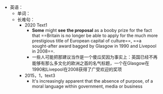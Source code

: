 - 英语：
	- 单词：
	- 长难句：
		- 2020 Text1
			- **Some** might **see** **the proposal** as a booby prize for the fact that ==Britain is no longer be able to apply for the much more prestigious title of European capital of culture==, ==a sought-after award bagged by Glasgow in 1990 and Livepool in 2008==.
			- 一些人可能把那建议当作是一个傻瓜奖因为事实上：英国已经不再能够有那么多文化的欧洲之首的名气标题，一个在Glasgow在1990和Livepool在2008获得了广受欢迎的奖项
		- 2015，1，text3
			- It's increasingly apparent that the absence of purpose, of a moral language within government, media or business